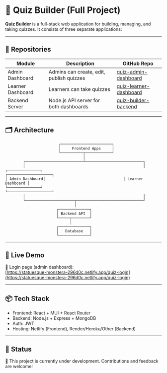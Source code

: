 # 🎯 Quiz Builder (Full Project)

**Quiz Builder** is a full-stack web application for building, managing, and taking quizzes. It consists of three separate applications:

---

## 🔗 Repositories

| Module                | Description                              | GitHub Repo                                                                 |
|-----------------------|------------------------------------------|------------------------------------------------------------------------------|
| Admin Dashboard       | Admins can create, edit, publish quizzes | [quiz-admin-dashboard](https://github.com/YasmeenOthman/quiz-admin-dashboard) |
| Learner Dashboard     | Learners can take quizzes                | [quiz-learner-dashboard](https://github.com/YasmeenOthman/quiz-learner-dashboard) |
| Backend Server        | Node.js API server for both dashboards   | [quiz-builder-backend](https://github.com/YasmeenOthman/quiz-builder-backend) |

---

## 🗂️ Architecture

```plaintext
                        ┌───────────────────────┐
                        │     Frontend Apps     │
                        └──────────┬────────────┘
                                   │
        ┌──────────────────────────┴──────────────────────────┐
        │                                                     │
┌───────────────┐                                   ┌────────────────────┐
│ Admin Dashboard│                                   │ Learner Dashboard │
└───────────────┘                                   └────────────────────┘
        │                                                     │
        └──────────────────────┬──────────────────────────────┘
                               │
                       ┌──────────────┐
                       │ Backend API  │
                       └─────┬────────┘
                             │
                       ┌──────────────┐
                       │   Database   │
                       └──────────────┘
```

---

## 🚀 Live Demo

🔐 Login page (admin dashboard):  
[https://statuesque-monstera-296d0c.netlify.app/quiz-login](https://statuesque-monstera-296d0c.netlify.app/quiz-login)

---

## 📦 Tech Stack

- Frontend: React + MUI + React Router
- Backend: Node.js + Express + MongoDB
- Auth: JWT
- Hosting: Netlify (Frontend), Render/Heroku/Other (Backend)

---

## 📌 Status

🚧 This project is currently under development. Contributions and feedback are welcome!
